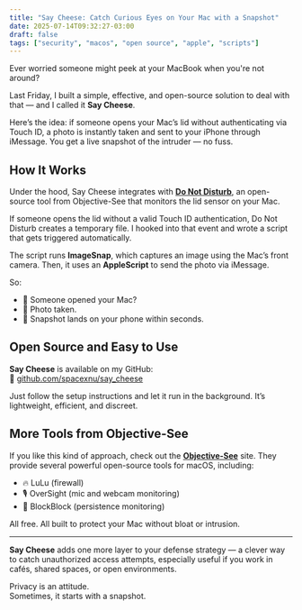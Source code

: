```yaml
---
title: "Say Cheese: Catch Curious Eyes on Your Mac with a Snapshot"
date: 2025-07-14T09:32:27-03:00
draft: false
tags: ["security", "macos", "open source", "apple", "scripts"]
---
```


Ever worried someone might peek at your MacBook when you're not around?

Last Friday, I built a simple, effective, and open-source solution to deal with that — and I called it **Say Cheese**.

Here’s the idea: if someone opens your Mac’s lid without authenticating via Touch ID, a photo is instantly taken and sent to your iPhone through iMessage. You get a live snapshot of the intruder — no fuss.

## How It Works

Under the hood, Say Cheese integrates with [**Do Not Disturb**](https://objective-see.org/products/dnd.html), an open-source tool from Objective-See that monitors the lid sensor on your Mac.

If someone opens the lid without a valid Touch ID authentication, Do Not Disturb creates a temporary file. I hooked into that event and wrote a script that gets triggered automatically.

The script runs **ImageSnap**, which captures an image using the Mac’s front camera. Then, it uses an **AppleScript** to send the photo via iMessage.

So:

- 👀 Someone opened your Mac?
- 📸 Photo taken.
- 📱 Snapshot lands on your phone within seconds.

## Open Source and Easy to Use

**Say Cheese** is available on my GitHub:  
🔗 [github.com/spacexnu/say_cheese](https://github.com/spacexnu/say_cheese)

Just follow the setup instructions and let it run in the background. It’s lightweight, efficient, and discreet.

## More Tools from Objective-See

If you like this kind of approach, check out the [**Objective-See**](https://objective-see.org) site. They provide several powerful open-source tools for macOS, including:

- 🔥 LuLu (firewall)
- 🎙️ OverSight (mic and webcam monitoring)
- 💽 BlockBlock (persistence monitoring)

All free. All built to protect your Mac without bloat or intrusion.

---

**Say Cheese** adds one more layer to your defense strategy — a clever way to catch unauthorized access attempts, especially useful if you work in cafés, shared spaces, or open environments.

Privacy is an attitude.  
Sometimes, it starts with a snapshot.
